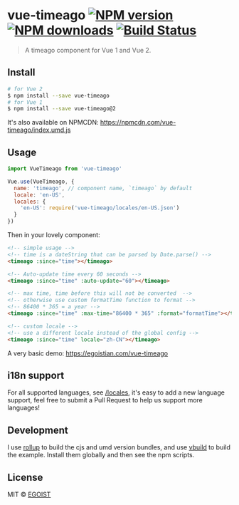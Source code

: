 # vue-timeago [![NPM version](https://img.shields.io/npm/v/vue-timeago.svg)](https://npmjs.com/package/vue-timeago) [![NPM downloads](https://img.shields.io/npm/dm/vue-timeago.svg)](https://npmjs.com/package/vue-timeago) [![Build Status](https://img.shields.io/circleci/project/egoist/vue-timeago/master.svg)](https://circleci.com/gh/egoist/vue-timeago)

> A timeago component for Vue 1 and Vue 2.

## Install

```bash
# for Vue 2
$ npm install --save vue-timeago
# for Vue 1
$ npm install --save vue-timeago@2
```

It's also available on NPMCDN: https://npmcdn.com/vue-timeago/index.umd.js

## Usage

```js
import VueTimeago from 'vue-timeago'

Vue.use(VueTimeago, {
  name: 'timeago', // component name, `timeago` by default
  locale: 'en-US',
  locales: {
    'en-US': require('vue-timeago/locales/en-US.json')
  }
})
```

Then in your lovely component:

```html
<!-- simple usage -->
<!-- time is a dateString that can be parsed by Date.parse() -->
<timeago :since="time"></timeago>

<!-- Auto-update time every 60 seconds -->
<timeago :since="time" :auto-update="60"></timeago>

<!-- max time, time before this will not be converted  -->
<!-- otherwise use custom formatTime function to format -->
<!-- 86400 * 365 = a year -->
<timeago :since="time" :max-time="86400 * 365" :format="formatTime"></timeago>

<!-- custom locale -->
<!-- use a different locale instead of the global config -->
<timeago :since="time" locale="zh-CN"></timeago>
```

A very basic demo: https://egoistian.com/vue-timeago

## i18n support

For all supported languages, see [/locales](https://github.com/egoist/vue-timeago/blob/master/locales), it's easy to add a new language support, feel free to submit a Pull Request to help us support more languages!

## Development

I use [rollup](https://github.com/rollup/rollup) to build the cjs and umd version bundles, and use [vbuild](https://github.com/egoist/vbuild) to build the example. Install them globally and then see the npm scripts.

## License

MIT © [EGOIST](https://github.com/egoist)
